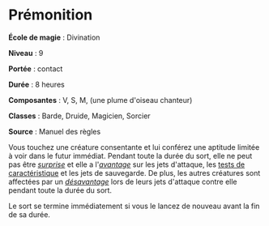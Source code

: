 # Prémonition

**École de magie** : Divination

**Niveau** : 9

**Portée** : contact

**Durée** : 8 heures

**Composantes** : V, S, M, (une plume d'oiseau chanteur)

**Classes** : Barde, Druide, Magicien, Sorcier

**Source** : Manuel des règles

Vous touchez une créature consentante et lui conférez une aptitude limitée à voir dans le futur immédiat. Pendant toute la durée du sort, elle ne peut pas être [_surprise_](/gerer-la-sante-du-personnage/#surpris) et elle a l'[_avantage_](/utiliser-les-caracteristiques/#avantage-et-desavantage) sur les jets d'attaque, les [tests de caractéristique](/utiliser-les-caracteristiques/#tests-de-caracteristique) et les jets de sauvegarde. De plus, les autres créatures sont affectées par un [_désavantage_](/utiliser-les-caracteristiques/#avantage-et-desavantage) lors de leurs jets d'attaque contre elle pendant toute la durée du sort.

Le sort se termine immédiatement si vous le lancez de nouveau avant la fin de sa durée.
